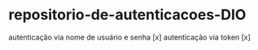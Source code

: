 # repositorio-de-autenticacoes-DIO
autenticação via nome de usuário e senha [x]
autenticação via token [x]